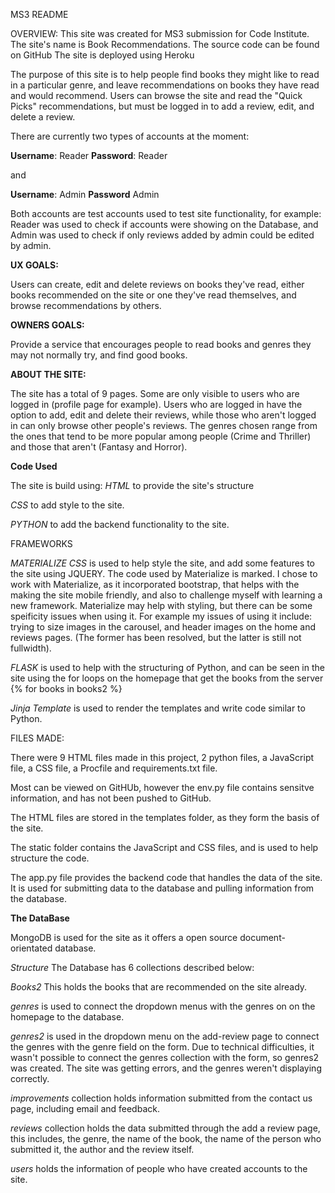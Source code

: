 MS3 README

OVERVIEW:
This site was created for MS3 submission for Code Institute.
The site's name is Book Recommendations.
The source code can be found on GitHub
The site is deployed using Heroku

The purpose of this site is to help people find books they might like to read in a particular genre, and leave 
recommendations on books they have read and would recommend. Users can browse the site and read the "Quick Picks" 
recommendations, but must be logged in to add a review, edit, and delete a review. 

There are currently two types of accounts at the moment:

**Username**: Reader **Password**: Reader

and 

**Username**: Admin **Password** Admin

Both accounts are test accounts used to test site functionality, for example: 
Reader was used to check if accounts were showing on the Database, and Admin was used to check if only reviews added by admin could be edited by admin. 


**UX GOALS:**

Users can create, edit and delete reviews on books they've read, either books recommended on the site or one they've read themselves, and browse recommendations by others.


**OWNERS GOALS:**

Provide a service that encourages people to read books and genres they may not normally try, and find good books.

**ABOUT THE SITE:**

The site has a total of 9 pages. Some are only visible to users who are logged in (profile page for example).
Users who are logged in have the option to add, edit and delete their reviews, while those who aren't logged in
can only browse other people's reviews. The genres chosen range from the ones that tend to be more popular among
people (Crime and Thriller) and those that aren't (Fantasy and Horror). 

**Code Used**

The site is build using:
*HTML* to provide the site's structure

*CSS* to add style to the site.

*PYTHON* to add the backend functionality to the site.

FRAMEWORKS

*MATERIALIZE CSS* is used to help style the site, and add some features to the site using JQUERY. The code used by Materialize is marked. I chose to work with Materialize, as it incorporated bootstrap, that helps with the making the site mobile friendly, and also to challenge myself with learning a new framework. Materialize may help with styling, but there can be some speificity issues when using it. For example my issues of using it include: trying to size images in the carousel, and header images on the home and reviews pages. (The former has been resolved, but the latter is still not fullwidth). 

*FLASK* is used to help with the structuring of Python, and can be seen in the site using the for loops on the homepage that get the books from the server {% for books in books2 %}

*Jinja Template* is used to render the templates and write code similar to Python.


FILES MADE:

There were 9 HTML files made in this project, 2 python files, a JavaScript file, a CSS file, a Procfile and requirements.txt file. 

Most can be viewed on GitHUb, however the env.py file contains sensitve information, and has not been pushed to GitHub.

The HTML files are stored in the templates folder, as they form the basis of the site. 

The static folder contains the JavaScript and CSS files, and is used to help structure the code.

The app.py file provides the backend code that handles the data of the site. It is used for submitting data to the database and pulling information from the database. 


**The DataBase**

MongoDB is used for the site as it offers a open source document-orientated database. 

*Structure* The Database has 6 collections described below:

*Books2* This holds the books that are recommended on the site already.

*genres* is used to connect the dropdown menus with the genres on on the homepage to the database.

*genres2* is used in the dropdown menu on the add-review page to connect the genres with the genre field on the form. Due to technical difficulties, it wasn't possible to connect the genres collection with the form, so genres2 was created. The site was getting errors, and the genres weren't displaying correctly.

*improvements* collection holds information submitted from the contact us page, including email and feedback.

*reviews* collection holds the data submitted through the add a review page, this includes, the genre, the name of the book, the name of the person who submitted it, the author and the review itself.

*users* holds the information of people who have created accounts to the site. 





